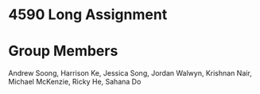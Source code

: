 # 4590 Long Assignment

Group Members
==========================
Andrew Soong,
Harrison Ke,
Jessica Song,
Jordan Walwyn,
Krishnan Nair,
Michael McKenzie,
Ricky He,
Sahana Do
